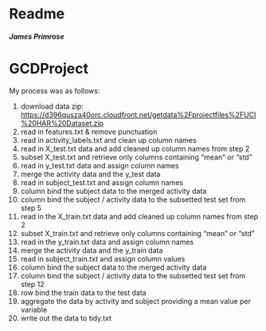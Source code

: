 
<div id="header">
<h1 class="title">Readme</h1>
<h4 class="author"><em>James Primrose</em></h4>
</div>


<div id="gcdproject" class="section level1">
<h1>GCDProject</h1>
<p>My process was as follows:</p>
<ol style="list-style-type: decimal">
<li>download data zip: <a href="https://d396qusza40orc.cloudfront.net/getdata%2Fprojectfiles%2FUCI%20HAR%20Dataset.zip">https://d396qusza40orc.cloudfront.net/getdata%2Fprojectfiles%2FUCI%20HAR%20Dataset.zip</a><br /></li>
<li>read in features.txt &amp; remove punctuation<br /></li>
<li>read in activity_labels.txt and clean up column names<br /></li>
<li>read in X_test.txt data and add cleaned up column names from step 2<br /></li>
<li>subset X_test.txt and retrieve only columns containing “mean” or “std”<br /></li>
<li>read in y_test.txt data and assign column names<br /></li>
<li>merge the activity data and the y_test data<br /></li>
<li>read in subject_test.txt and assign column names<br /></li>
<li>column bind the subject data to the merged activity data<br /></li>
<li>column bind the subject / activity data to the subsetted test set from step 5<br /></li>
<li>read in the X_train.txt data and add cleaned up column names from step 2<br /></li>
<li>subset X_train.txt and retrieve only columns containing “mean” or “std”<br /></li>
<li>read in the y_train.txt data and assign column names<br /></li>
<li>merge the activity data and the y_train data<br /></li>
<li>read in subject_train.txt and assign column values<br /></li>
<li>column bind the subject data to the merged activity data<br /></li>
<li>column bind the subject / activity data to the subsetted test set from step 12<br /></li>
<li>row bind the train data to the test data<br /></li>
<li>aggregate the data by activity and subject providing a mean value per variable<br /></li>
<li>write out the data to tidy.txt</li>
</ol>
</div>


</div>

<script>

// add bootstrap table styles to pandoc tables
$(document).ready(function () {
  $('tr.header').parent('thead').parent('table').addClass('table table-condensed');
});

</script>

<!-- dynamically load mathjax for compatibility with self-contained -->
<script>
  (function () {
    var script = document.createElement("script");
    script.type = "text/javascript";
    script.src  = "https://cdn.mathjax.org/mathjax/latest/MathJax.js?config=TeX-AMS-MML_HTMLorMML";
    document.getElementsByTagName("head")[0].appendChild(script);
  })();
</script>

</body>
</html>

